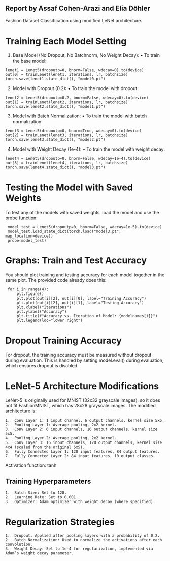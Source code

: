 ## Report by Assaf Cohen-Arazi and Elia Döhler

Fashion Dataset Classification using modified LeNet architecture.

# Training Each Model Setting

1.	Base Model (No Dropout, No Batchnorm, No Weight Decay):
•	To train the base model:

```
lenet1 = Lenet5(dropoutp=0, bnorm=False, wdecay=0).to(device)
out[0] = trainLenet(lenet1, iterations, lr, batchsize)
torch.save(lenet1.state_dict(), "model0.pt")
```

2.	Model with Dropout (0.2):
•	To train the model with dropout:

```
lenet2 = Lenet5(dropoutp=0.2, bnorm=False, wdecay=0).to(device)
out[1] = trainLenet(lenet2, iterations, lr, batchsize)
torch.save(lenet2.state_dict(), "model1.pt")
```

3.	Model with Batch Normalization:
•	To train the model with batch normalization:

```
lenet3 = Lenet5(dropoutp=0, bnorm=True, wdecay=0).to(device)
out[2] = trainLenet(lenet3, iterations, lr, batchsize)
torch.save(lenet3.state_dict(), "model2.pt")
```

4.	Model with Weight Decay (1e-4):
•	To train the model with weight decay:

```
lenet4 = Lenet5(dropoutp=0, bnorm=False, wdecay=1e-4).to(device)
out[3] = trainLenet(lenet4, iterations, lr, batchsize)
torch.save(lenet4.state_dict(), "model3.pt")
```


# Testing the Model with Saved Weights

To test any of the models with saved weights, load the model and use the probe function:

	 model_test = Lenet5(dropoutp=0, bnorm=False, wdecay=1e-5).to(device)
	 model_test.load_state_dict(torch.load("model3.pt", map_location=device))
	 probe(model_test)

# Graphs: Train and Test Accuracy

You should plot training and testing accuracy for each model together in the same plot. The provided code already does this:

	 for i in range(4):
  	 	 plt.figure()
  	 	 plt.plot(out[i][2], out[i][0], label="Training Accuracy")
  	 	 plt.plot(out[i][2], out[i][1], label="Testing Accuracy")
  	 	 plt.xlabel("Iterations")
  	 	 plt.ylabel("Accuracy")
  	 	 plt.title(f"Accuracy vs. Iteration of Model: {modelnames[i]}")
  	 	 plt.legend(loc="lower right")

# Dropout Training Accuracy

For dropout, the training accuracy must be measured without dropout during evaluation. This is handled by setting model.eval() during evaluation, which ensures dropout is disabled.

# LeNet-5 Architecture Modifications

LeNet-5 is originally used for MNIST (32x32 grayscale images), so it does not fit FashionMNIST, which has 28x28 grayscale images. The modified architecture is:

	1.	Conv Layer 1: 1 input channel, 6 output channels, kernel size 5x5.
	2.	Pooling Layer 1: Average pooling, 2x2 kernel.
	3.	Conv Layer 2: 6 input channels, 16 output channels, kernel size 5x5.
	4.	Pooling Layer 2: Average pooling, 2x2 kernel.
	5.	Conv Layer 3: 16 input channels, 120 output channels, kernel size 4x4 (scaled from the original 5x5).
	6.	Fully Connected Layer 1: 120 input features, 84 output features.
	7.	Fully Connected Layer 2: 84 input features, 10 output classes.

Activation function: tanh

## Training Hyperparameters

	1.	Batch Size: Set to 128.
	2.	Learning Rate: Set to 0.001.
	3.	Optimizer: Adam optimizer with weight decay (where specified).

# Regularization Strategies

	1.	Dropout: Applied after pooling layers with a probability of 0.2.
	2.	Batch Normalization: Used to normalize the activations after each convolution.
	3.	Weight Decay: Set to 1e-4 for regularization, implemented via Adam’s weight decay parameter.
